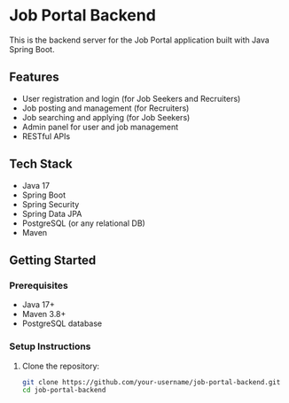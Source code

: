# Job Portal Backend

This is the backend server for the Job Portal application built with Java Spring Boot.

## Features

- User registration and login (for Job Seekers and Recruiters)
- Job posting and management (for Recruiters)
- Job searching and applying (for Job Seekers)
- Admin panel for user and job management
- RESTful APIs

## Tech Stack

- Java 17
- Spring Boot
- Spring Security
- Spring Data JPA
- PostgreSQL (or any relational DB)
- Maven

## Getting Started

### Prerequisites

- Java 17+
- Maven 3.8+
- PostgreSQL database

### Setup Instructions

1. Clone the repository:

   ```bash
   git clone https://github.com/your-username/job-portal-backend.git
   cd job-portal-backend
